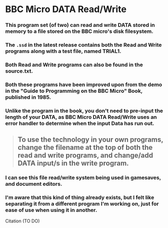 # BBC Micro DATA Read/Write
### This program set (of two) can read and write DATA stored in memory to a file stored on the BBC micro's disk filesystem.

### The `.ssd` in the latest release contains both the Read and Write programs along with a test file, named TRIAL1.
### Both Read and Write programs can also be found in the source.txt.

### Both these programs have been improved upon from the demo in the "Guide to Programming on the BBC Micro" Book, published in 1985.
### Unlike the program in the book, you don't need to pre-input the length of your DATA, as BBC Micro DATA Read/Write uses an error handler to determine when the input Data has run out.

> ## To use the technology in your own programs, change the filename at the top of both the read and write programs, and change/add DATA input/s in the write program.

### I can see this file read/write system being used in gamesaves, and document editors.
### I'm aware that this kind of thing already exists, but I felt like separating it from a different program I'm working on, just for ease of use when using it in another.

Citation
(TO DO)
